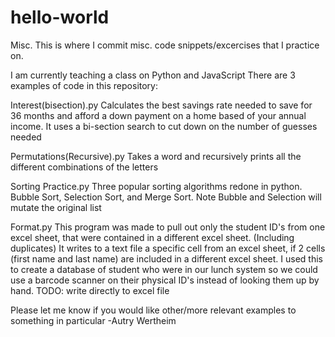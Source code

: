 # hello-world
Misc.
This is where I commit misc. code snippets/excercises that I practice on.

I am currently teaching a class on Python and JavaScript
There are 3 examples of code in this repository:

Interest(bisection).py
  Calculates the best savings rate needed to save for 36 months and afford 
  a down payment on a home based of your annual income.  It uses a bi-section search to
  cut down on the number of guesses needed
  
Permutations(Recursive).py
  Takes a word and recursively prints all the different combinations of the letters
  
Sorting Practice.py
  Three popular sorting algorithms redone in python.
  Bubble Sort, Selection Sort, and Merge Sort.
  Note Bubble and Selection will mutate the original list
  
Format.py
  This program was made to pull out only the student ID's from one excel sheet, that were contained in a different excel sheet. 
  (Including duplicates) It writes to a text file a specific cell from an excel sheet, if 2 cells (first name and last name) are included
  in a different excel sheet.  I used this to create a database of student who were in our lunch system so we could use a barcode scanner
  on their physical ID's instead of looking them up by hand.
  TODO: write directly to excel file
  
Please let me know if you would like other/more relevant examples to something in particular
-Autry Wertheim
